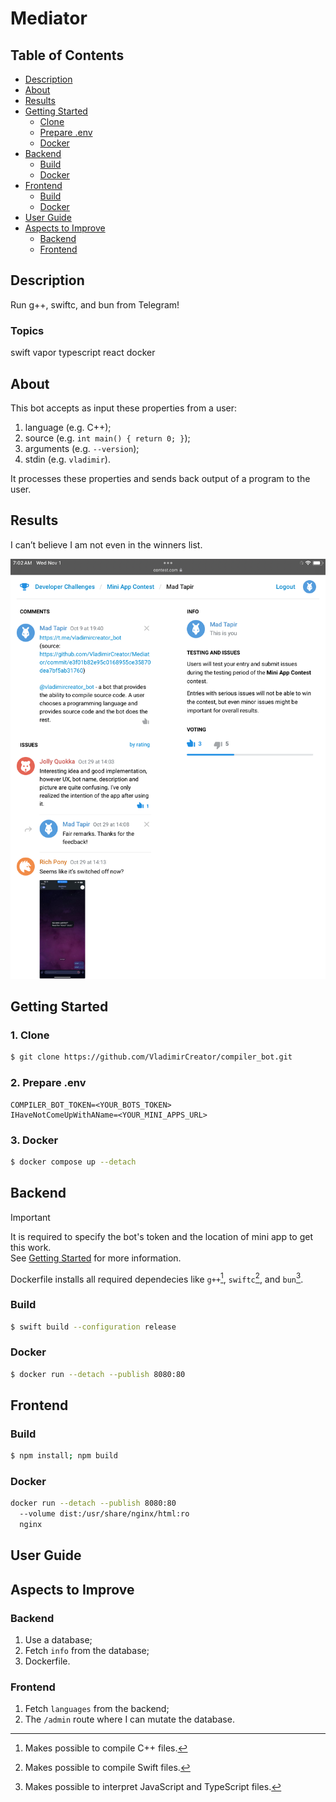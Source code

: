 # Mediator

## Table of Contents
- [Description](#description)
- [About](#about)
- [Results](#results)
- [Getting Started](#getting-started)
	- [Clone](#1-clone)
	- [Prepare .env](#2-prepare-env)
	- [Docker](#docker)
- [Backend](#backend)
	- [Build]()
	- [Docker]()
- [Frontend](#frontend)
	- [Build]()
	- [Docker]()
- [User Guide](#user-guide)
- [Aspects to Improve](#aspects-to-improve)
	- [Backend]()
	- [Frontend]()

## Description
Run g++, swiftc, and bun from Telegram!

### Topics
swift vapor typescript react docker

## About
This bot accepts as input these properties from a user:

1. language (e.g. C++);
1. source (e.g. `int main() { return 0; }`);
1. arguments (e.g. `--version`);
1. stdin (e.g. `vladimir`).

It processes these properties and sends back output of a program to the user.

## Results
I can’t believe I am not even in the winners list.

![Vladimir’s submission](raw/IMG_1686.png)

## Getting Started

### 1. Clone

```bash
$ git clone https://github.com/VladimirCreator/compiler_bot.git
```

### 2. Prepare .env

```
COMPILER_BOT_TOKEN=<YOUR_BOTS_TOKEN>
IHaveNotComeUpWithAName=<YOUR_MINI_APPS_URL>
```

### 3. Docker

```bash
$ docker compose up --detach
```

## Backend

> [!IMPORTANT]
> It is required to specify the bot's token and the location of mini app to get this work.\
> See [Getting Started](#getting-started) for more information.

Dockerfile installs all required dependecies like `g++`[^1], `swiftc`[^2], and `bun`[^3].

[^1]: Makes possible to compile C++ files.
[^2]: Makes possible to compile Swift files.
[^3]: Makes possible to interpret JavaScript and TypeScript files.

### Build

```bash
$ swift build --configuration release
```

### Docker

```bash
$ docker run --detach --publish 8080:80
```

## Frontend

### Build

```bash
$ npm install; npm build
```

### Docker

```bash
docker run --detach --publish 8080:80
  --volume dist:/usr/share/nginx/html:ro
  nginx
```

## User Guide


## Aspects to Improve

### Backend
1. Use a database;
1. Fetch `info` from the database;
1. Dockerfile.

### Frontend
1. Fetch `languages` from the backend;
1. The `/admin` route where I can mutate the database.

[//]: <> (backend, backend-docker, frontend, frontend-docker, frontene-stdin-autofocus, master, master-development, docker-edits)
